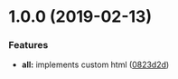 # 1.0.0 (2019-02-13)


### Features

* **all:** implements custom html ([0823d2d](https://github.com/frontity/custom-html/commit/0823d2d))
